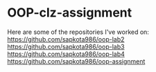 # OOP-clz-assignment
Here are some of the repositories I've worked on:
https://github.com/sapkota986/oop-lab2
https://github.com/sapkota986/oop-lab3
https://github.com/sapkota986/oop-lab4
https://github.com/sapkota986/oop-assignment
